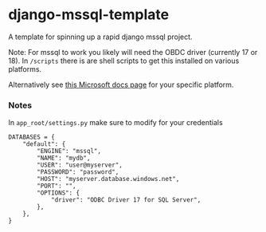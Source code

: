 # django-mssql-template
A template for spinning up a rapid django mssql project.

Note: 
For mssql to work you likely will need the OBDC driver (currently 17 or 18). In `/scripts` there is are shell scripts to get this installed on various platforms.

Alternatively see [this Microsoft docs page](https://learn.microsoft.com/en-us/sql/connect/odbc/microsoft-odbc-driver-for-sql-server?view=sql-server-ver16) for your specific platform.

### Notes

In `app_root/settings.py` make sure to modify for your credentials

```
DATABASES = {
    "default": {
        "ENGINE": "mssql",
        "NAME": "mydb",
        "USER": "user@myserver",
        "PASSWORD": "password",
        "HOST": "myserver.database.windows.net",
        "PORT": "",
        "OPTIONS": {
            "driver": "ODBC Driver 17 for SQL Server",
        },
    },
}
```